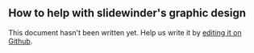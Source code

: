 ## How to help with slidewinder's graphic design

This document hasn't been written yet. Help us write it by [editing it on Github](https://github.com/slidewinder/docs/tree/master/markdown).

